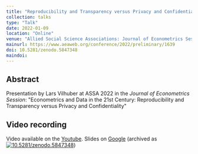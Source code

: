 ```yaml
---
title: "Reproducibility and Transparency versus Privacy and Confidentiality: Reflections from a Data Editor"
collection: talks
type: "Talk"
date: 2022-01-09
location: "Online"
venue: "Allied Social Science Associations: Journal of Econometrics Session:"
mainurl: https://www.aeaweb.org/conference/2022/preliminary/1639
doi: 10.5281/zenodo.5847348
maindoi: 
---
```


## Abstract

Presentation by Lars Vilhuber at ASSA 2022 in the *Journal of Econometrics Session*: "Econometrics and Data in the 21st Century: Reproducibility and Transparency versus Privacy and Confidentiality" 


## Video recording

Video available on the [Youtube](https://youtu.be/Y-ObRYOwTOY). Slides on [Google](https://docs.google.com/presentation/d/1_s36gVHeTKMGiz1Q3GLgR1PjC9l4Irg-cTZHPB50ZR8/edit?usp=sharing) (archived as 
[![10.5281/zenodo.5847348](https://zenodo.org/badge/DOI/10.5281/zenodo.5847348.svg)](https://doi.org/10.5281/zenodo.5847348))